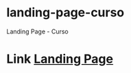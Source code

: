 # landing-page-curso
 Landing Page - Curso
# Link <a href="https://landing-page-curso-victorhq.netlify.app/">Landing Page</a>
